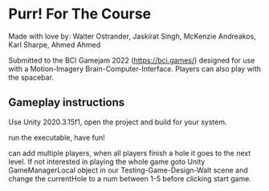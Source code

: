 # Purr! For The Course

Made with love by: Walter Ostrander, Jaskirat Singh, McKenzie Andreakos, Karl Sharpe, Ahmed Ahmed


Submitted to the BCI Gamejam 2022 (https://bci.games/) designed for use with a Motion-Imagery Brain-Computer-Interface. Players can also play with the spacebar.


## Gameplay instructions 

Use Unity 2020.3.15f1, open the project and build for your system.

run the executable, have fun!

can add multiple players, when all players finish a hole it goes to the next level. If not interested in playing the whole game goto Unity GameManagerLocal object in our Testing-Game-Design-Walt scene and change the currentHole to a num between 1-5 before clicking start game.

